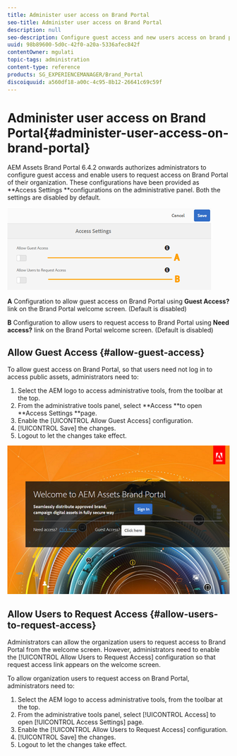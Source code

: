 ```yaml
---
title: Administer user access on Brand Portal
seo-title: Administer user access on Brand Portal
description: null
seo-description: Configure guest access and new users access on brand portal.
uuid: 98b89600-5d0c-42f0-a20a-5336afec842f
contentOwner: mgulati
topic-tags: administration
content-type: reference
products: SG_EXPERIENCEMANAGER/Brand_Portal
discoiquuid: a560df18-a00c-4c95-8b12-26641c69c59f
---
```


# Administer user access on Brand Portal{#administer-user-access-on-brand-portal}

AEM Assets Brand Portal 6.4.2 onwards authorizes administrators to configure guest access and enable users to request access on Brand Portal of their organization. These configurations have been provided as **Access Settings **configurations on the administrative panel. Both the settings are disabled by default.

![](assets/Access-Configs-1.png)

**A** Configuration to allow guest access on Brand Portal using **Guest Access?** link on the Brand Portal welcome screen. (Default is disabled)

**B** Configuration to allow users to request access to Brand Portal using **Need access?** link on the Brand Portal welcome screen. (Default is disabled)

## Allow Guest Access {#allow-guest-access}

To allow guest access on Brand Portal, so that users need not log in to access public assets, administrators need to:

1. Select the AEM logo to access administrative tools, from the toolbar at the top.
1. From the administrative tools panel, select **Access **to open **Access Settings **page.
1. Enable the [UICONTROL Allow Guest Access] configuration.
1. [!UICONTROL Save] the changes.
1. Logout to let the changes take effect.

![](assets/BP-Welcome-Screen.png)

## Allow Users to Request Access {#allow-users-to-request-access}

Administrators can allow the organization users to request access to Brand Portal from the welcome screen. However, administrators need to enable the [!UICONTROL Allow Users to Request Access] configuration so that request access link appears on the welcome screen.

To allow organization users to request access on Brand Portal, administrators need to:

1. Select the AEM logo to access administrative tools, from the toolbar at the top.
1. From the administrative tools panel, select [!UICONTROL Access] to open [!UICONTROL Access Settings] page.
1. Enable the [!UICONTROL Allow Users to Request Access] configuration.
1. [!UICONTROL Save] the changes.
1. Logout to let the changes take effect.

